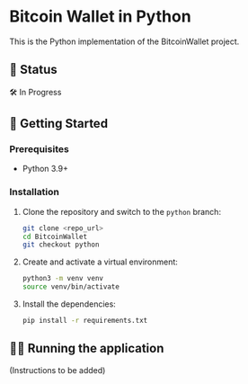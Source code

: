 # Bitcoin Wallet in Python

This is the Python implementation of the BitcoinWallet project.

## 🚧 Status

🛠 In Progress

## 🚀 Getting Started

### Prerequisites

- Python 3.9+

### Installation

1.  Clone the repository and switch to the `python` branch:
    ```bash
    git clone <repo_url>
    cd BitcoinWallet
    git checkout python
    ```

2.  Create and activate a virtual environment:
    ```bash
    python3 -m venv venv
    source venv/bin/activate
    ```

3.  Install the dependencies:
    ```bash
    pip install -r requirements.txt
    ```

## 🏃‍♀️ Running the application

(Instructions to be added)


